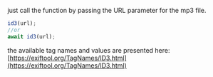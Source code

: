 just call the function by passing the URL parameter for the mp3 file.

```javascript
id3(url);
//or
await id3(url);
```

the available tag names and values are presented here: [https://exiftool.org/TagNames/ID3.html](https://exiftool.org/TagNames/ID3.html)
